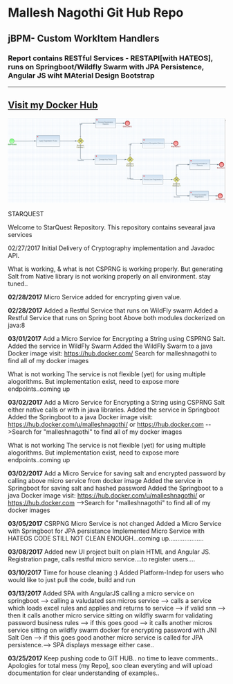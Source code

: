 # Mallesh Nagothi Git  Hub Repo
## jBPM- Custom WorkItem Handlers ##
### Report contains RESTful Services - RESTAPI[with HATEOS], runs on Springboot/Wildfly Swarm with JPA Persistence, Angular JS wiht MAterial Design Bootstrap ###
-----
[Visit my Docker Hub](https://hub.docker.com/u/malleshnagothi/ "Mallesh Nagothi Docker Hub Page")
-----
![alt text](jBPM_JPA_Springboot_WildflySwarm.png "jBPM with JPA Persistence on Springboot/Wildfly Swarm[RESTful ServicesHATEOS")


STARQUEST

Welcome to StarQuest Repository. This repository contains sevearal java services

02/27/2017
Initial Delivery of
Cryptography implementation and Javadoc API.

What is working, & what is not
CSPRNG is working properly. But generating  Salt from Native library is not working properly on all environment. stay tuned..



<b>02/28/2017</b>
Micro Service added for encrypting given value.


<b>02/28/2017</b>
Added a Restful Service that runs on WildFly swarm
Added a Restful Service that runs on Spring boot
Above both modules dockerized on java:8

<b>03/01/2017</b>
Add a Micro Service for Encrypting a String using CSPRNG Salt.
Added the service in WildFly Swarm
Added the WildFly Swarm to a java Docker image 
visit: https://hub.docker.com/
Search for malleshnagothi to find all of my docker images

What is not working
The service is not flexible (yet) for using multiple alogorithms. But implementation exist, need to expose  more endpoints..coming up


<b>03/02/2017</b>
Add a Micro Service for Encrypting a String using CSPRNG Salt either native calls or with in java libraries.
Added the service in Springboot
Added the Springboot to a java Docker image 
visit: https://hub.docker.com/u/malleshnagothi/
or https://hub.docker.com -->Search for "malleshnagothi" to find all of my docker images

What is not working
The service is not flexible (yet) for using multiple alogorithms. But implementation exist, need to expose  more endpoints..coming up



<b>03/02/2017</b>
Add a Micro Service for saving salt and encrypted password by calling above micro service from docker image
Added the service in Springboot for saving salt and hashed password
Added the Springboot to a java Docker image 
visit: https://hub.docker.com/u/malleshnagothi/
or https://hub.docker.com -->Search for "malleshnagothi" to find all of my docker images


<b>03/05/2017</b>
CSRPNG Micro Service is not changed
Added a  Micro Service with Springboot for JPA persistance 
Implemented Micro Service with HATEOS
CODE STILL NOT CLEAN ENOUGH...coming up....................

<b>03/08/2017</b>
Added new UI project built on plain HTML and Angular JS.
Registration page, calls restful micro service....to register users....

<b>03/10/2017</b>
Time for house cleaning :)
Added Platform-Indep for users who would like to just pull the code, build and run

<b>03/13/2017</b>
Added SPA with AngularJS calling a micro service on springboot --> calling a valudated ssn micros service --> calls a service which loads 
excel rules and applies and returns to service --> if valid snn --> then it calls another micro service sitting on wildfly swarm for validating password business rules
--> if this goes good --> it calls another micros service sitting on wildfly swarm docker for encrypting password with JNI Salt Gen
--> if this goes good another micro service is called for JPA persistence.--> SPA displays message either case..

<b>03/25/2017</b>
Keep pushing code to GIT HUB.. no time to leave comments.. Apologies for  total mess (my Repo], soo clean everyting and will upload documentation for clear understanding of examples..












